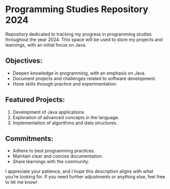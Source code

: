 # Programming Studies Repository 2024 

Repository dedicated to tracking my progress in programming studies throughout the year 2024. This space will be used to store my projects and learnings, with an initial focus on Java.

## Objectives:

- Deepen knowledge in programming, with an emphasis on Java.
- Document projects and challenges related to software development.
- Hone skills through practice and experimentation.

## Featured Projects:

1. Development of Java applications.
2. Exploration of advanced concepts in the language.
3. Implementation of algorithms and data structures.

## Commitments:

- Adhere to best programming practices.
- Maintain clear and concise documentation.
- Share learnings with the community.

I appreciate your patience, and I hope this description aligns with what you're looking for. If you need further adjustments or anything else, feel free to let me know!
